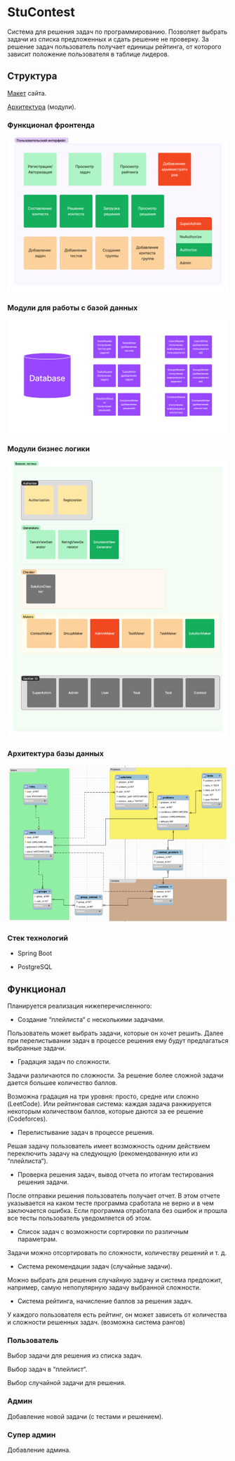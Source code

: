 # StuContest

Система для решения задач по программированию. Позволяет выбрать задачи из списка предложенных и сдать решение не проверку. За решение задач пользователь получает единицы рейтинга, от которого зависит положение пользователя в таблице лидеров.

## Структура

[Макет](https://www.figma.com/file/EU7IZJBpYt64vp5SEzBqoC/Untitled?node-id=0%3A3&t=VU75m9US0ZnnyGN5-1) сайта.

[Архитектура](https://www.figma.com/file/r7rWgjDOiuDXBuJbGpPzqb/StuContest(Arch)?node-id=0%3A1&t=M8ytzJuEbvGvgJ1m-1) (модули).

### Функционал фронтенда
![Фронт](/images/front.png)

### Модули для работы с базой данных
![Модули для работы с базой данных](/images/db.png)

### Модули бизнес логики
![Модули бизнес логики](/images/blogic.png)

### Архитектура базы данных

![Архитектура базы данных](/images/dbarch.png)

### Стек технологий

- Spring Boot

- PostgreSQL

## Функционал

Планируется реализация нижеперечисленного:

- Создание “плейлиста“ с несколькими задачами.

Пользователь может выбрать задачи, которые он хочет решить. Далее при перелистывании задач в процессе решения ему будут предлагаться выбранные задачи.

- Градация задач по сложности.

Задачи различаются по сложности. За решение более сложной задачи дается большее количество баллов.

Возможна градация на три уровня: просто, средне или сложно (LeetCode). Или рейтинговая система: каждая задача ранжируется некоторым количеством баллов, которые даются за ее решение (Codeforces).

- Перелистывание задач в процессе решения.

Решая задачу пользователь имеет возможность одним действием переключить задачу на следующую (рекомендованную или из “плейлиста“).

- Проверка решения задач, вывод отчета по итогам тестирования решения задачи.

После отправки решения пользователь получает отчет. В этом отчете указывается на каком тесте программа сработала не верно и в чем заключается ошибка. Если программа отработала без ошибок и прошла все тесты пользователь уведомляется об этом.

- Список задач с возможности сортировки по различным параметрам.

Задачи можно отсортировать по сложности, количеству решений и т. д.

- Система рекомендации задач (случайные задачи).

Можно выбрать для решения случайную задачу и система предложит, например, самую непопулярную задачу выбранной сложности.

- Система рейтинга, начисление баллов за решения задач.

У каждого пользователя есть рейтинг, он может зависеть от количества и сложности решенных задач. (возможна система рангов)

### Пользователь

Выбор задачи для решения из списка задач.

Выбор задач в “плейлист“.

Выбор случайной задачи для решения.

### Админ

Добавление новой задачи (с тестами и решением).

### Супер админ

Добавление админа.
